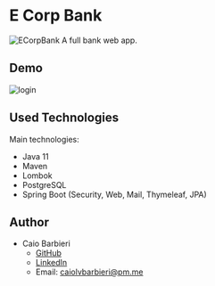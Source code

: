 # E Corp Bank
![ECorpBank](https://user-images.githubusercontent.com/70986039/147843430-782115f4-f12e-4518-a60a-fd0598d80cc5.png)
A full bank web app. 

## Demo
![login](https://user-images.githubusercontent.com/70986039/149037629-57cc7665-9b39-4d39-86b3-77d4386ea381.PNG)

## Used Technologies
Main technologies:
- Java 11
- Maven
- Lombok
- PostgreSQL
- Spring Boot (Security, Web, Mail, Thymeleaf, JPA)

## Author
- Caio Barbieri
    - [GitHub](https://github.com/caiolombello)
    - [LinkedIn](https://br.linkedin.com/in/caiolvbarbieri)
    - Email: caiolvbarbieri@pm.me
